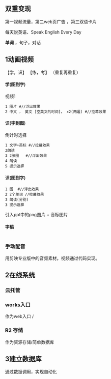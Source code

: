 ## 双重变现

第一视频流量，第二web页广告 ，第三双语卡片

每天说英语、Speak English Every Day

**单词** ，句子，对话

## 1动画视频

 【学，识】 【练，考】 （重复再重复）

#### 学(图到字) 

 视频1

```
1 图片 #//浮出效果
2 中文 ， 英文 [空英文的时间]， x2(两遍) #//拉幕效果
```

#### 识(字到图)

 倒计时选择 

```
1 文字+英标 #//拉幕效果
2朗读
3 2张图   #//浮出效果
4 朗读
5 提示选择 
```



#### 识(图到字)  

```
1 图  #//浮出效果
2 2个单词 //拉幕效果
3 朗读(分别)
3 提示选择
```



引入ppt中的png图片 + 音标图片



#### 字稿

```

```









### 手动配音

用剪映专业版中的音频素材，视频通过代码实现。

###  





## 2在线系统









### 云托管

### works入口

作为web入口 /

### R2 存储

作为资源存储/简单数据库

## 3建立数据库 

通过数据调用，实现自动化









